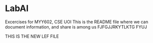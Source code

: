 # LabAI
Excercises for MYY602, CSE UOI
This is the README file where we can document information, and share is among us
FJFGJJRKYTLKTG
FYUJ


THIS IS THE NEW LEF FILE

